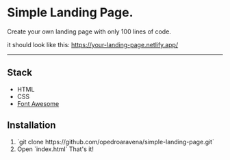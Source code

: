 <h1>Simple Landing Page.</h1>
Create your own landing page with only 100 lines of code.

it should look like this:
https://your-landing-page.netlify.app/

<hr>

<h2>Stack</h2>
<ul>
    <li>HTML</li>
    <li>CSS</li>
    <li><a href="https://fontawesome.com/">Font Awesome</a></li>
</ul>

<h2>Installation</h2>
<ol>
    <li>`git clone https://github.com/opedroaravena/simple-landing-page.git`</li>
    <li>Open `index.html` That's it!</li>
</ol>
